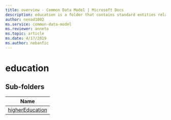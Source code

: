 ```yaml
---
title: overview - Common Data Model | Microsoft Docs
description: education is a folder that contains standard entities related to the Common Data Model.
author: nenad1002
ms.service: common-data-model
ms.reviewer: anneta
ms.topic: article
ms.date: 4/17/2019
ms.author: nebanfic
---
```


# education


## Sub-folders

|Name|
|---|
|[higherEducation](https://docs.microsoft.com/en-us/common-data-model/schema/core/applicationcommon/foundationcommon/crmcommon/accelerators/education/higherEducation/overview)|



